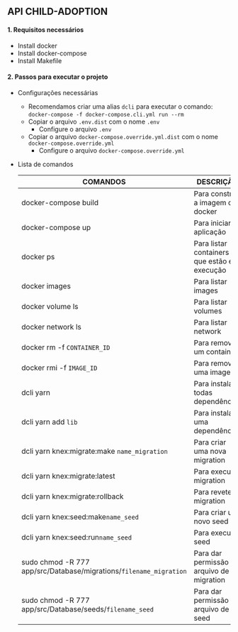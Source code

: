 ## API CHILD-ADOPTION

#### 1. Requisitos necessários

- Install docker
- Install docker-compose
- Install Makefile

#### 2. Passos para executar o projeto

* Configurações necessárias

  - Recomendamos criar uma alias `dcli` para executar o comando:  `docker-compose -f docker-compose.cli.yml run --rm`
  - Copiar o arquivo `.env.dist` com o nome `.env`
    - Configure o arquivo `.env`
  - Copiar o arquivo `docker-compose.override.yml.dist` com o nome `docker-compose.override.yml`
    - Configure o arquivo `docker-compose.override.yml`
* Lista de comandos

  | COMANDOS             | DESCRIÇÃO                                                  |
  | -------------------  | ---------------------------------------------------------- |
  | docker-compose build | Para construir a imagem do docker                          |
  | docker-compose up    | Para iniciar a aplicação                                   |
  | docker ps    | Para listar containers que estão em execução                                |
  | docker images    | Para listar images                                |
  | docker volume ls    | Para listar volumes                                |
  | docker network ls    | Para listar network                                |
  | docker rm -f `CONTAINER_ID`    | Para remover um container                               |
  | docker rmi -f `IMAGE_ID`    | Para remover uma imagem                               |
  | dcli yarn            | Para instalar todas dependências                           |
  | dcli yarn add `lib`  | Para instalar uma dependência                              |
  | dcli yarn knex:migrate:make `name_migration`  | Para criar uma nova migration                              |
  | dcli yarn knex:migrate:latest   | Para executar migration                              |
  | dcli yarn knex:migrate:rollback   | Para reveter migration                              |
  | dcli yarn knex:seed:make`name_seed`   | Para criar um novo seed                            |
  | dcli yarn knex:seed:run`name_seed`   | Para executar seed                            |
  | sudo chmod -R 777 app/src/Database/migrations/`filename_migration`   | Para dar permissão no arquivo de migration                            |
  | sudo chmod -R 777 app/src/Database/seeds/`filename_seed`   | Para dar permissão no arquivo de seed                            |
